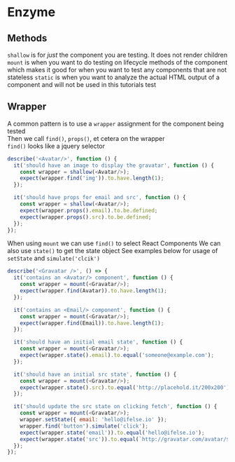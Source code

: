 # Enzyme

## Methods
`shallow` is for *just* the component you are testing. It does not render children
`mount` is when you want to do testing on lifecycle methods of the component which makes it good for when you want to test any components that are not stateless
`static` is when you want to analyze the actual HTML output of a component and will not be used in this tutorials test

## Wrapper
A common pattern is to use a `wrapper` assignment for the component being tested  
Then we call `find()`,  `props()`, et cetera on the wrapper  
`find()` looks like a jquery selector
```javascript
describe('<Avatar/>', function () {
  it('should have an image to display the gravatar', function () {
    const wrapper = shallow(<Avatar/>);
    expect(wrapper.find('img')).to.have.length(1);
  });

  it('should have props for email and src', function () {
    const wrapper = shallow(<Avatar/>);
    expect(wrapper.props().email).to.be.defined;
    expect(wrapper.props().src).to.be.defined;
  });
});
```

When using `mount` we can use `find()` to select React Components
We can also use `state()` to get the state object
See examples below for usage of `setState` and `simulate('clcik')`

```javascript
describe('<Gravatar />', () => {
  it('contains an <Avatar/> component', function () {
    const wrapper = mount(<Gravatar/>);
    expect(wrapper.find(Avatar)).to.have.length(1);
  });

  it('contains an <Email/> component', function () {
    const wrapper = mount(<Gravatar/>);
    expect(wrapper.find(Email)).to.have.length(1);
  });

  it('should have an initial email state', function () {
    const wrapper = mount(<Gravatar/>);
    expect(wrapper.state().email).to.equal('someone@example.com');
  });

  it('should have an initial src state', function () {
    const wrapper = mount(<Gravatar/>);
    expect(wrapper.state().src).to.equal('http://placehold.it/200x200');
  });

  it('should update the src state on clicking fetch', function () {
    const wrapper = mount(<Gravatar/>);
    wrapper.setState({ email: 'hello@ifelse.io' });
    wrapper.find('button').simulate('click');
    expect(wrapper.state('email')).to.equal('hello@ifelse.io');
    expect(wrapper.state('src')).to.equal(`http://gravatar.com/avatar/${md5('markthethomas@gmail.com')}?s=200`);
  });
});
```
